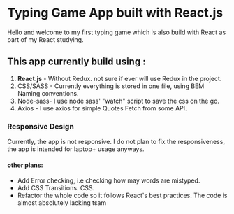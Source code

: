 # Typing Game App built with React.js

Hello and welcome to my first typing game which is also build with React as part of my React studying.

## This app currently build using :

1. **React.js** - Without Redux. not sure if ever will use Redux in the project.
2. CSS/SASS - Currently everything is stored in one file, using BEM Naming conventions.
3. Node-sass- I use node sass' "watch" script to save the css on the go.
4. Axios - I use axios for simple Quotes Fetch from some API.

### Responsive Design

Currently, the app is not responsive.
I do not plan to fix the responsiveness, the app is intended for laptop+ usage anyways.

#### other plans:

- Add Error checking, i.e checking how may words are mistyped.
- Add CSS Transitions. CSS.
- Refactor the whole code so it follows React's best practices. The code is almost absolutely lacking tsam
